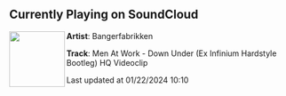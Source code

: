 ## Currently Playing on SoundCloud

[<img align="left" width="100" src="https://i1.sndcdn.com/avatars-000760086919-g5vxer-t500x500.jpg">](https://soundcloud.com/user-195913918/men-at-work-down-under-ex-infinium-hardstyle-bootleg-hq-videoclip)

**Artist**: Bangerfabrikken 

**Track**: Men At Work - Down Under (Ex Infinium Hardstyle Bootleg) HQ Videoclip

Last updated at 01/22/2024 10:10
